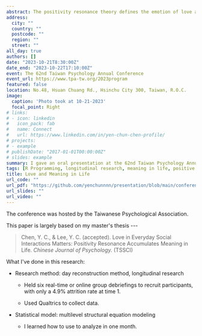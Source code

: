```yaml
---
abstract: The positivity resonance theory defines the emotion of love as a collective affective state which is termed ─ positivity resonance, characterized by shared positive affect, caring nonverbal synchrony, and biological synchrony. The present study examined whether daily experiences of positivity resonance influence meaning in life (MIL) through the increment of social connection, both concurrently and prospectively. At time 1 (*N* = 144), we measured perceived positivity resonance at the trait level, MIL and social connection. Next, we assessed perceived positivity resonance at the episodic level with Day Reconstruction Method across 7 days (*N* = 135). Finally, two follow-up surveys were administered one month (*N* = 113) and two months (*N* = 99) later. Participants again completed the questionnaires of MIL and social connection. Results suggest that social connection mediates the links between perceived positivity resonance and MIL, both cross-sectionally, and longitudinally. These mediating effects remain statistically significant when controlling for the individual-level positive and negative affect, and social interaction quantity. These findings indicate that momentary experience of love while interacting with others, may be an influential way to a meaningful life.
address:
  city: ""
  country: ""
  postcode: ""
  region: ""
  street: ""
all_day: true
authors: []
date: "2023-10-21T8:30:00Z"
date_end: "2023-10-22T17:10:00Z"
event: The 62nd Taiwan Psychology Annual Conference
event_url: https://www.tpa-tw.org/2023program
featured: false
location: No.48, Hsuan Chuang Rd., Hsinchu City 300, Taiwan, R.O.C.
image:
  caption: 'Photo took at 10-21-2023'
  focal_point: Right
# links:
# - icon: linkedin
#   icon_pack: fab
#   name: Connect
#   url: https://www.linkedin.com/in/yen-chun-chen-profile/
# projects:
# - example
# publishDate: "2017-01-01T00:00:00Z"
# slides: example
summary: I gave an oral presentation at the 62nd Taiwan Psychology Annual Conference. The paper has been accepted by the Chinese Journal of Psychology (TSSCI). It’s the first time I’ve come across <i class="fab fa-r-project" aria-hidden="true" style="color:#035AA6"></i> when working on this research. Since then, I've stuck with it!  
tags: [R Programming, longitudinal research, meaning in life, positive emotions, social interactions]
title: Love and Meaning in Life
url_code: ""
url_pdf: "https://github.com/yenchunnnn/presentation/blob/main/conference-oral-present_NoCopy.pdf"
url_slides: ""
url_video: ""
---
```


The conference was hosted by the Taiwanese Psychological Association.

This paper is largely based on my master's thesis ---

> Chen, Y. C., & Lee, Y. C. (accepted). Love in Everyday Social Interactions Matters: Positivity Resonance Accumulates Meaning in Life. *Chinese Journal of Psychology.* (TSSCI)

What I've done in this research:

-   Research method: day reconstruction method, longitudinal research

    -   Held six real-time or online group debriefings to recruit participants, with only a 4.9% attrition rate at time 1.
    
    - Used Qualtrics to collect data.

-   Statistical model: multilevel structural equation modeling

    -   I learned how to use <i class="fab fa-r-project" aria-hidden="true" style="color:#035AA6"></i> to analyze in one month.
